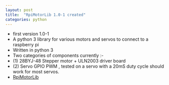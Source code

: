 ```yaml
---
layout: post
title:  "RpiMotorLib 1.0-1 created"
categories: python
---
```


* first version 1.0-1
* A python 3 library for various motors and servos to connect to a raspberry pi 
* Written in python 3
* Two categories of components currently :-
* (1) 28BYJ-48 Stepper motor + ULN2003 driver board 
* (2) Servo GPIO PWM , tested on a servo with a 20mS duty cycle should work for most servos.
* [RpiMotorLib](https://github.com/gavinlyonsrepo/RpiMotorLib)
